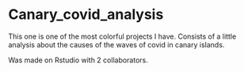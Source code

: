 # Canary_covid_analysis

This one is one of the most colorful projects I have. Consists of a little analysis about the causes of the waves of covid in canary islands.

Was made on Rstudio with 2 collaborators.
